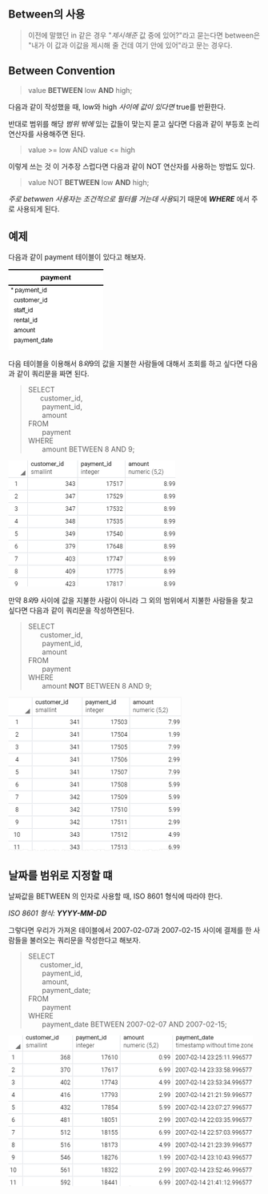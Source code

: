 ## Between의 사용
> 이전에 말했던 in 같은 경우 "<i>제시해준</i>  값 중에 있어?"라고 묻는다면 between은 "내가 이 값과 이값을 제시해 줄 건데 여기 안에 있어"라고 문는 경우다.

## Between Convention
> value <b>BETWEEN</b> low <b>AND</b> high;

다음과 같이 작성했을 때, low와 high <i>사이에 값이 있다면</i> true를 반환한다.

반대로 범위를 해당 <i>범위 밖에</i> 있는 값들이 맞는지 묻고 싶다면
다음과 같이 부등호 논리연산자를 사용해주면 된다.
>  value >= low AND value <= high

이렇게 쓰는 것 이 거추장 스럽다면 다음과 같이 NOT 연산자를 사용하는 방법도 있다.

> value NOT <b>BETWEEN</b> low <b>AND</b> high;

<i>주로 betwwen 사용자는 조건적으로 필터를 거는데 사용</i>되기 때문에 <i><b>WHERE</b></i> 에서 주로 사용되게 된다.

## 예제

다음과 같이 payment 테이블이 있다고 해보자.

![Alt text](image.png)

다음 테이블을 이용해서 8$와 9$의 값을 지불한 사람들에 대해서 조회를 하고 싶다면 다음과 같이 쿼리문을 짜면 된다.
>SELECT<br>
    &nbsp;&nbsp;&nbsp;&nbsp;&nbsp;
    customer_id,<br>
	&nbsp;&nbsp;&nbsp;&nbsp;&nbsp;&nbsp;
    payment_id,<br>
	&nbsp;&nbsp;&nbsp;&nbsp;&nbsp;&nbsp;
    amount<br>
FROM<br>
	&nbsp;&nbsp;&nbsp;&nbsp;&nbsp;&nbsp;
    payment<br>
WHERE<br>
	&nbsp;&nbsp;&nbsp;&nbsp;&nbsp;&nbsp;
    amount BETWEEN 8 AND 9;<br>

![Alt text](image-1.png)

만약 8$와 9$ 사이에 값을 지불한 사람이 아니라 그 외의 범위에서 지불한 사람들을 찾고 싶다면 다음과 같이 쿼리문을 작성하면된다.
>SELECT<br>
    &nbsp;&nbsp;&nbsp;&nbsp;&nbsp;
    customer_id,<br>
	&nbsp;&nbsp;&nbsp;&nbsp;&nbsp;&nbsp;
    payment_id,<br>
	&nbsp;&nbsp;&nbsp;&nbsp;&nbsp;&nbsp;
    amount<br>
FROM<br>
	&nbsp;&nbsp;&nbsp;&nbsp;&nbsp;&nbsp;
    payment<br>
WHERE<br>
	&nbsp;&nbsp;&nbsp;&nbsp;&nbsp;&nbsp;
    amount <b>NOT</b> BETWEEN 8 AND 9;<br>

![Alt text](image-2.png)

## 날짜를 범위로 지정할 떄
날짜값을 BETWEEN 의 인자로 사용할 때,  ISO 8601 형식에 따라야 한다.

<I>ISO 8601 형식: <B>YYYY-MM-DD</B></I> 

그렇다면 우리가 가져온 테이블에서 2007-02-07과 2007-02-15 사이에 결제를 한 사람들을 불러오는 쿼리문을 작성한다고 해보자.
>SELECT<br>
    &nbsp;&nbsp;&nbsp;&nbsp;&nbsp;
    customer_id,<br>
	&nbsp;&nbsp;&nbsp;&nbsp;&nbsp;&nbsp;
    payment_id,<br>
	&nbsp;&nbsp;&nbsp;&nbsp;&nbsp;&nbsp;
    amount,<br>
    &nbsp;&nbsp;&nbsp;&nbsp;&nbsp;&nbsp;
    payment_date;<br>
FROM<br>
	&nbsp;&nbsp;&nbsp;&nbsp;&nbsp;&nbsp;
    payment<br>
WHERE<br>
	&nbsp;&nbsp;&nbsp;&nbsp;&nbsp;&nbsp;
    payment_date  BETWEEN 2007-02-07 AND 2007-02-15;<br>

![Alt text](image-3.png)